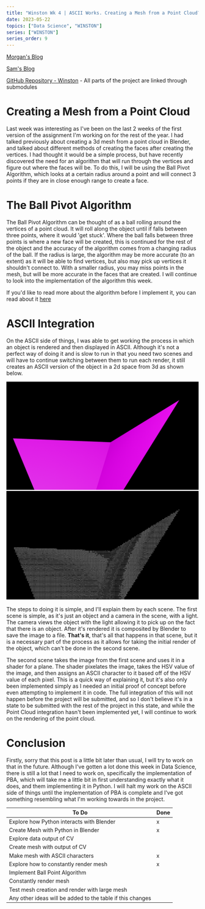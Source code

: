 ```yaml
---
title: "Winston Wk 4 | ASCII Works. Creating a Mesh from a Point Cloud?"
date: 2023-05-22
topics: ["Data Science", "WINSTON"]
series: ["WINSTON"]
series_order: 9
---
```


[Morgan's Blog](https://Morgan-Potter.github.io)

[Sam's Blog](https://samsidebotham.com)

[GitHub Repository - Winston](https://github.com/joush007/WINSTON) - All parts of the project are linked through submodules

# Creating a Mesh from a Point Cloud

Last week was interesting as I've been on the last 2 weeks of the first version of the assignment I'm working on for the rest of the year. I had talked previously about creating a 3d mesh from a point cloud in Blender, and talked about different methods of creating the faces after creating the vertices. I had thought it would be a simple process, but have recently discovered the need for an algorithm that will run through the vertices and figure out where the faces will be. To do this, I will be using the Ball Pivot Algorithm, which looks at a certain radius around a point and will connect 3 points if they are in close enough range to create a face.

# The Ball Pivot Algorithm

The Ball Pivot Algorithm can be thought of as a ball rolling around the vertices of a point cloud. It will roll along the object until if falls between three points, where it would 'get stuck'. Where the ball falls between three points is where a new face will be created, this is continued for the rest of the object and the accuracy of the algorithm comes from a changing radius of the ball. If the radius is large, the algorithm may be more accurate (to an extent) as it will be able to find vertices, but also may pick up vertices it shouldn't connect to. With a smaller radius, you may miss points in the mesh, but will be more accurate in the faces that are created. I will continue to look into the implementation of the algorithm this week.

If you'd like to read more about the algorithm before I implement it, you can read about it [here](http://mesh.brown.edu/taubin/pdfs/bernardini-etal-tvcg99.pdf)

# ASCII Integration

On the ASCII side of things, I was able to get working the process in which an object is rendered and then displayed in ASCII. Although it's not a perfect way of doing it and is slow to run in that you need two scenes and will have to continue switching between them to run each render, it still creates an ASCII version of the object in a 2d space from 3d as shown below.

![Original Render](./Image0001.png)
![ASCII Render](./Image0001ASCII.png)

The steps to doing it is simple, and I'll explain them by each scene. The first scene is simple, as it's just an object and a camera in the scene, with a light. The camera views the object with the light allowing it to pick up on the fact that there is an object. After it's rendered it is composited by Blender to save the image to a file. **That's it**, that's all that happens in that scene, but it is a necessary part of the process as it allows for taking the initial render of the object, which can't be done in the second scene.

The second scene takes the image from the first scene and uses it in a shader for a plane. The shader pixelates the image, takes the HSV value of the image, and then assigns an ASCII character to it based off of the HSV value of each pixel. This is a quick way of explaining it, but it's also only been implemented simply as I needed an initial proof of concept before even attempting to implement it in code. The full integration of this will not happen before the project will be submitted, and so I don't believe it's in a state to be submitted with the rest of the project in this state, and while the Point Cloud integration hasn't been implemented yet, I will continue to work on the rendering of the point cloud.

# Conclusion

Firstly, sorry that this post is a little bit later than usual, I will try to work on that in the future. Although I've gotten a lot done this week in Data Science, there is still a lot that I need to work on, specifically the implementation of PBA, which will take me a little bit in first understanding exactly what it does, and them implementing it in Python. I will halt my work on the ASCII side of things until the implementation of PBA is complete and I've got something resembling what I'm working towards in the project.

|To Do                                                     |Done|
|----------------------------------------------------------|----|
|Explore how Python interacts with Blender                 | x  |
|Create Mesh with Python in Blender                        | x  |
|Explore data output of CV                                 |    |
|Create mesh with output of CV                             |    |
|Make mesh with ASCII characters                           | x  |
|Explore how to constantly render mesh                     | x  |
|Implement Ball Point Algorithm                            |    |
|Constantly render mesh                                    |    |
|Test mesh creation and render with large mesh             |    |
|Any other ideas will be added to the table if this changes|    |